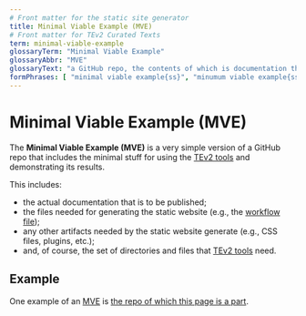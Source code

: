 ```yaml
---
# Front matter for the static site generator
title: Minimal Viable Example (MVE)
# Front matter for TEv2 Curated Texts
term: minimal-viable-example
glossaryTerm: "Minimal Viable Example"
glossaryAbbr: "MVE"
glossaryText: "a GitHub repo, the contents of which is documentation that is published as a static website using GitHub Pages or Jekyll, and that includes the minimal stuff for using the [TEv2 tools](@tev2) and demonstrating its results."
formPhrases: [ "minimal viable example{ss}", "minumum viable example{ss}", "mve{ss}" ]
---
```


# Minimal Viable Example (MVE) 

The **Minimal Viable Example (MVE)** is a very simple version of a GitHub repo that includes the minimal stuff for using the [TEv2 tools](@tev2) and demonstrating its results.

This includes:

- the actual documentation that is to be published;
- the files needed for generating the static website (e.g., the [workflow file](@));
- any other artifacts needed by the static website generate (e.g., CSS files, plugins, etc.);
- and, of course, the set of directories and files that [TEv2 tools](@tev2) need.

## Example

One example of an [MVE](@) is [the repo of which this page is a part](https://github.com/tno-terminology-design/tev2-mve).
